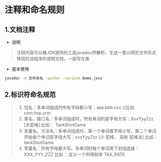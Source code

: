 # 注释和命名规则

## 1.文档注释

* 说明

> 注释内容可以被JDK提供的工具javadoc所解析，生成一套以网页文件形式体现的该程序的说明文档，一般写在类

* 基本使用

```sh
javadoc -d 文件夹名 -author -version Demo.java
```

## 2.标识符命名规范

> 1. 包名：多单词组成时所有字母都小写：aaa.bbb.ccc //比如 com.hsp.crm
> 2. 类名、接口名：多单词组成时，所有单词的首字母大写：XxxYyyZzz \[大驼峰] 比如： TankShotGame
> 3. 变量名、方法名：多单词组成时，第一个单词首字母小写，第二个单词开始每个单词首字母大写：xxxYyyZzz \[小 驼峰， 简称 驼峰法] 比如： tankShotGame
> 4. 常量名：所有字母都大写。多单词时每个单词用下划线连接：XXX\_YYY\_ZZZ 比如 ：定义一个所得税率 TAX\_RATE
